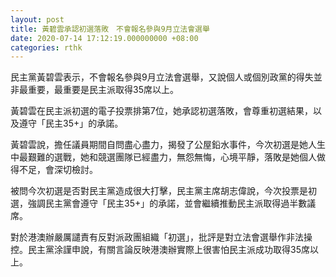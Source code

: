 ```yaml
---
layout: post
title: 黃碧雲承認初選落敗　不會報名參與9月立法會選舉
date: 2020-07-14 17:12:19.000000000 +08:00
categories: rthk
---
```


民主黨黃碧雲表示，不會報名參與9月立法會選舉，又說個人或個別政黨的得失並非最重要，最重要是民主派取得35席以上。

黃碧雲在民主派初選的電子投票排第7位，她承認初選落敗，會尊重初選結果，以及遵守「民主35+」的承諾。

黃碧雲說，擔任議員期間自問盡心盡力，揭發了公屋鉛水事件，今次初選是她人生中最艱難的選戰，她和競選團隊已經盡力，無怨無悔，心境平靜，落敗是她個人做得不足，會深切檢討。

被問今次初選是否對民主黨造成很大打擊，民主黨主席胡志偉說，今次投票是初選，強調民主黨會遵守「民主35+」的承諾，並會繼續推動民主派取得過半數議席。

對於港澳辦嚴厲譴責有反對派政團組織「初選」，批評是對立法會選舉作非法操控。民主黨涂謹申說，有關言論反映港澳辦實際上很害怕民主派成功取得35席以上。
